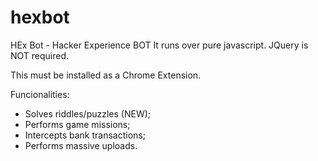 # hexbot
HEx Bot - Hacker Experience BOT It runs over pure javascript. JQuery is NOT required.

This must be installed as a Chrome Extension.

Funcionalities:
* Solves riddles/puzzles (NEW);
* Performs game missions;
* Intercepts bank transactions;
* Performs massive uploads.







